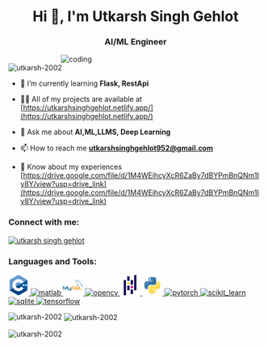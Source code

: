 
<h1 align="center">Hi 👋, I'm Utkarsh Singh Gehlot</h1>
<h3 align="center">AI/ML Engineer</h3>

<img align="right" alt="coding" width="400" src="https://user-images.githubusercontent.com/55389276/140866485-8fb1c876-9a8f-4d6a-98dc-08c4981eaf70.gif">

<p align="left"> <img src="https://komarev.com/ghpvc/?username=utkarsh-2002&label=Profile%20views&color=0e75b6&style=flat" alt="utkarsh-2002" /> </p>



- 🌱 I’m currently learning **Flask, RestApi**

- 👨‍💻 All of my projects are available at [https://utkarshsinghgehlot.netlify.app/](https://utkarshsinghgehlot.netlify.app/)

- 💬 Ask me about **AI,ML,LLMS, Deep Learning**

- 📫 How to reach me **utkarshsinghgehlot952@gmail.com**

- 📄 Know about my experiences [https://drive.google.com/file/d/1M4WEihcyXcR6ZaBy7dBYPmBnQNm1Iy8Y/view?usp=drive_link](https://drive.google.com/file/d/1M4WEihcyXcR6ZaBy7dBYPmBnQNm1Iy8Y/view?usp=drive_link)

<h3 align="left">Connect with me:</h3>
<p align="left">
<a href="https://linkedin.com/in/utkarsh singh gehlot" target="blank"><img align="center" src="https://raw.githubusercontent.com/rahuldkjain/github-profile-readme-generator/master/src/images/icons/Social/linked-in-alt.svg" alt="utkarsh singh gehlot" height="30" width="40" /></a>
</p>

<h3 align="left">Languages and Tools:</h3>
<p align="left"> <a href="https://www.w3schools.com/cpp/" target="_blank" rel="noreferrer"> <img src="https://raw.githubusercontent.com/devicons/devicon/master/icons/cplusplus/cplusplus-original.svg" alt="cplusplus" width="40" height="40"/> </a> <a href="https://www.mathworks.com/" target="_blank" rel="noreferrer"> <img src="https://upload.wikimedia.org/wikipedia/commons/2/21/Matlab_Logo.png" alt="matlab" width="40" height="40"/> </a> <a href="https://www.mysql.com/" target="_blank" rel="noreferrer"> <img src="https://raw.githubusercontent.com/devicons/devicon/master/icons/mysql/mysql-original-wordmark.svg" alt="mysql" width="40" height="40"/> </a> <a href="https://opencv.org/" target="_blank" rel="noreferrer"> <img src="https://www.vectorlogo.zone/logos/opencv/opencv-icon.svg" alt="opencv" width="40" height="40"/> </a> <a href="https://pandas.pydata.org/" target="_blank" rel="noreferrer"> <img src="https://raw.githubusercontent.com/devicons/devicon/2ae2a900d2f041da66e950e4d48052658d850630/icons/pandas/pandas-original.svg" alt="pandas" width="40" height="40"/> </a> <a href="https://www.python.org" target="_blank" rel="noreferrer"> <img src="https://raw.githubusercontent.com/devicons/devicon/master/icons/python/python-original.svg" alt="python" width="40" height="40"/> </a> <a href="https://pytorch.org/" target="_blank" rel="noreferrer"> <img src="https://www.vectorlogo.zone/logos/pytorch/pytorch-icon.svg" alt="pytorch" width="40" height="40"/> </a> <a href="https://scikit-learn.org/" target="_blank" rel="noreferrer"> <img src="https://upload.wikimedia.org/wikipedia/commons/0/05/Scikit_learn_logo_small.svg" alt="scikit_learn" width="40" height="40"/> </a> <a href="https://www.sqlite.org/" target="_blank" rel="noreferrer"> <img src="https://www.vectorlogo.zone/logos/sqlite/sqlite-icon.svg" alt="sqlite" width="40" height="40"/> </a> <a href="https://www.tensorflow.org" target="_blank" rel="noreferrer"> <img src="https://www.vectorlogo.zone/logos/tensorflow/tensorflow-icon.svg" alt="tensorflow" width="40" height="40"/> </a> </p>

<p><img align="left" src="https://github-readme-stats.vercel.app/api/top-langs?username=utkarsh-2002&show_icons=true&locale=en&layout=compact" alt="utkarsh-2002" /></p>

<p>&nbsp;<img align="center" src="https://github-readme-stats.vercel.app/api?username=utkarsh-2002&show_icons=true&locale=en" alt="utkarsh-2002" /></p>

<p><img align="center" src="https://github-readme-streak-stats.herokuapp.com/?user=utkarsh-2002&" alt="utkarsh-2002" /></p>

